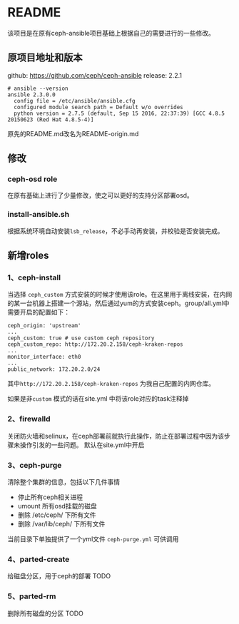# README
该项目是在原有ceph-ansible项目基础上根据自己的需要进行的一些修改。
## 原项目地址和版本
github: https://github.com/ceph/ceph-ansible
release: 2.2.1
```
# ansible --version
ansible 2.3.0.0
  config file = /etc/ansible/ansible.cfg
  configured module search path = Default w/o overrides
  python version = 2.7.5 (default, Sep 15 2016, 22:37:39) [GCC 4.8.5 20150623 (Red Hat 4.8.5-4)]
```
原先的README.md改名为README-origin.md

## 修改
### ceph-osd role
在原有基础上进行了少量修改，使之可以更好的支持分区部署osd。

### install-ansible.sh
根据系统环境自动安装`lsb_release`，不必手动再安装，并校验是否安装完成。

## 新增roles
### 1、ceph-install
当选择 `ceph_custom` 方式安装的时候才使用该role。在这里用于离线安装，在内网的某一台机器上搭建一个源站，然后通过yum的方式安装ceph。group/all.yml中需要开启的配置如下：
```
ceph_origin: 'upstream'
...
ceph_custom: true # use custom ceph repository
ceph_custom_repo: http://172.20.2.158/ceph-kraken-repos
...
monitor_interface: eth0
...
public_network: 172.20.2.0/24

```
其中`http://172.20.2.158/ceph-kraken-repos` 为我自己配置的内网仓库。

如果是非`custom` 模式的话在site.yml 中将该role对应的task注释掉

### 2、firewalld
关闭防火墙和selinux，在ceph部署前就执行此操作，防止在部署过程中因为该步骤未操作引发的一些问题。
默认在site.yml中开启

### 3、ceph-purge
清除整个集群的信息，包括以下几件事情
- 停止所有ceph相关进程
- umount 所有osd挂载的磁盘
- 删除 /etc/ceph/ 下所有文件
- 删除 /var/lib/ceph/ 下所有文件

当前目录下单独提供了一个yml文件 `ceph-purge.yml` 可供调用

### 4、parted-create
给磁盘分区，用于ceph的部署
TODO

### 5、parted-rm
删除所有磁盘的分区
TODO
